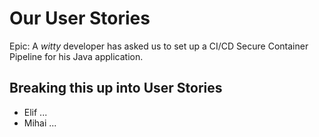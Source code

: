 Our User Stories
================

Epic: A *witty* developer has asked us to set up a CI/CD Secure Container Pipeline for his Java application.

Breaking this up into User Stories
----------------------------------

- Elif ...
- Mihai ...